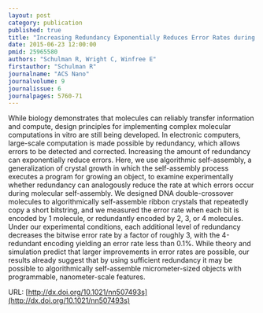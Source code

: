 ```yaml
---
layout: post
category: publication
published: true
title: "Increasing Redundancy Exponentially Reduces Error Rates during Algorithmic Self-Assembly."
date: 2015-06-23 12:00:00
pmid: 25965580
authors: "Schulman R, Wright C, Winfree E"
firstauthor: "Schulman R"
journalname: "ACS Nano"
journalvolume: 9
journalissue: 6
journalpages: 5760-71
---
```


While biology demonstrates that molecules can reliably transfer information and compute, design principles for implementing complex molecular computations in vitro are still being developed. In electronic computers, large-scale computation is made possible by redundancy, which allows errors to be detected and corrected. Increasing the amount of redundancy can exponentially reduce errors. Here, we use algorithmic self-assembly, a generalization of crystal growth in which the self-assembly process executes a program for growing an object, to examine experimentally whether redundancy can analogously reduce the rate at which errors occur during molecular self-assembly. We designed DNA double-crossover molecules to algorithmically self-assemble ribbon crystals that repeatedly copy a short bitstring, and we measured the error rate when each bit is encoded by 1 molecule, or redundantly encoded by 2, 3, or 4 molecules. Under our experimental conditions, each additional level of redundancy decreases the bitwise error rate by a factor of roughly 3, with the 4-redundant encoding yielding an error rate less than 0.1%. While theory and simulation predict that larger improvements in error rates are possible, our results already suggest that by using sufficient redundancy it may be possible to algorithmically self-assemble micrometer-sized objects with programmable, nanometer-scale features.

URL: [http://dx.doi.org/10.1021/nn507493s](http://dx.doi.org/10.1021/nn507493s)
